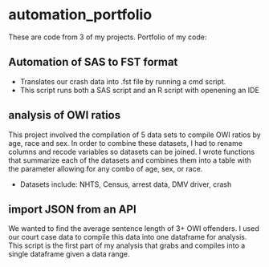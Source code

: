 # automation_portfolio
These are code from 3 of my projects. Portfolio of my code:

## Automation of SAS to FST format
+ Translates our crash data into .fst file by running a cmd script.
+ This script runs both a SAS script and an R script with openening an IDE

## analysis of OWI ratios
This project involved the compilation of 5 data sets to compile OWI ratios by age, race and sex. In order to combine these datasets, I had to rename columns and recode variables so datasets can be joined. I wrote functions that summarize each of the datasets and combines them into a table with the parameter allowing for any combo of age, sex, or race.
+ Datasets include: NHTS, Census, arrest data, DMV driver, crash

## import JSON from an API
We wanted to find the average sentence length of 3+ OWI offenders. I used our court case data to compile this data into one dataframe for analysis. This script is the first part of my analysis that grabs and compiles into a single dataframe given a data range.
